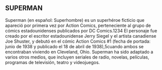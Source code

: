 ## SUPERMAN


Superman (en español: Superhombre) es un superhéroe ficticio que apareció por primera vez por Action Comics, perteneciente al grupo de cómics estadounidenses publicados por DC Comics.1​2​3​4​ El personaje fue creado por el escritor estadounidense Jerry Siegel y el artista canadiense Joe Shuster, y debutó en el cómic Action Comics #1 (fecha de portada: junio de 1938 y publicado el 18 de abril de 1938),5​cuando ambos se encontraban viviendo en Cleveland, Ohio. Superman ha sido adaptado a varios otros medios, que incluyen seriales de radio, novelas, películas, programas de televisión, teatro y videojuegos.
